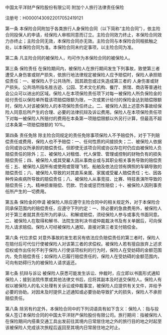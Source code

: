 中国太平洋财产保险股份有限公司 附加个人旅行法律责任保险

注册号：H00001430922017052419121

第一条 本保险合同附加于各类旅行人身保险合同（以下简称“主险合同”），依主险合同投保人的申请，经保险人审核同意而订立。主险合同效力终止，本保险合同效力亦终止；主险合同无效，本保险合同亦无效。主险合同与本保险合同相抵触之处，以本保险合同为准。本保险合同未约定事项，以主险合同为准。

第二条 凡主险合同的被保险人，均可作为本保险合同的被保险人。

第三条 保险责任 在保险期间内，被保险人在旅行期间发生下列事故，致使第三者遭受人身伤害或财产损失，依旅行地法律规定被保险人应予赔偿时，保险人承担赔偿责任：一、被保险人于公共场所，因其疏忽或过失造成第三者的 人身伤害或财产损失。公共场所指名胜古迹、公园、艺术文化机构、餐厅、旅馆、商店等普通社会公众可以进出的区域。保险人在本项保险责任项下对每一被保险人所负保险金的给付责任以保险单所载该项赔偿限额为限，一次或累计给付的保险金达到赔偿限额时，保险人对该被保险人的本项保险责任终止。二、被保险人因上述意外事故经保险人同意后所产生的合理、必要的法律抗辩及诉讼费用。保险人在本项保险责任项下对每一被保险人所赔付的费用在本条第一项赔偿限额以外另行计算，但最高不超过本条第一项赔偿限额的 10%。

第四条 责任免除 除主险合同规定的责任免除事项保险人不予赔偿外，对于下列赔偿责任或费用，保险人也不予赔偿：一、任何性质的间接损失；二、被保险人依据合同或协议所承担的赔偿责任。但即使无该项合同或协议存在时仍应由被保险人负赔偿责任的除外；三、被保险人对租借、代人保管、管理或控制的财物负有的损失赔偿责任；四、被保险人或其受雇人因从事商业或与其职业相关事务导致的赔偿责任；五、被保险人因所有或使用或管理飞机、船舶及依法应领有牌照的车辆导致的赔偿责任；六、被保险人导致的对其直系亲属、家属或受雇人赔偿责任；七、因各种传染疾病所导致的赔偿责任；八、被保险人从事竞技、比赛、特技表演所导致的赔偿责任；九、精神损害赔偿、罚款、罚金或惩罚性赔偿；十、被保险人因刑事责任所产生的一切费用。

第五条 保险金的申请 被保险人除应遵守主险合同中的相关规定外，对于本保险合同承保范围内的赔偿责任，应遵守下列约定：一、除必要的急救费用外，被保险人对于第三者就其责任所为的承认、和解或赔偿，须经保险人参与或事先书面同意。二、被保险人在取得和解书、法院生效判决书或仲裁裁决书及有关单据后，可向保险人请求赔偿。保险人可经被保险人通知，直接对第三者支付赔偿金。

第六条 代位求偿 对意外事故的发生若另有依法应负赔偿责任的第三者时，保险人在赔付后可代位行使被保险人对该第三者的求偿权。被保险人若有擅自放弃上述求偿权或作出任何不利于保险人行使该项权利的行为时，保险人在受妨碍的金额范围内，免负赔偿责任；如保险人已履行赔偿责任的，保险人在受妨碍的金额范围内，可向有妨碍行为的被保险人请求返还。

第七条 抗辩与诉讼 被保险人获悉可能发生诉讼、仲裁时，应立即以书面形式通知保险人；接到法院传票或其他法律文书后，应将其副本及时送交保险人。保险人有权以被保险人的名义处理有关诉讼或仲裁事宜，被保险人应提供有关文件，并给予必要的协助。对因未及时提供上述通知或必要协助导致扩大的损失，保险人不承担赔偿责任。

第八条 除另有约定外，本保险合同中的下列词语具有如下含义：保险人：指与投保人签订本保险合同的中国太平洋财产保险股份有限公司。旅行期间：指被保险人在保险期间内搭乘交通工具出发前往其境内日常居住地之外的旅行目的地之时起至该被保险人完成该次旅程后返回至其境内日常居住地之时止。